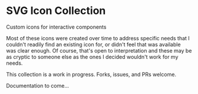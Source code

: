 # SVG Icon Collection
Custom icons for interactive components

Most of these icons were created over time to address specific needs that I couldn't readily find an existing icon for, or didn't feel that was available was clear enough. Of course, that's open to interpretation and these may be as cryptic to someone else as the ones I decided wouldn't work for my needs.

This collection is a work in progress. Forks, issues, and PRs welcome.

Documentation to come...
